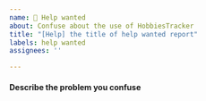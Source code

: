 ```yaml
---
name: 🥺 Help wanted
about: Confuse about the use of HobbiesTracker
title: "[Help] the title of help wanted report"
labels: help wanted
assignees: ''

---
```


#### Describe the problem you confuse
